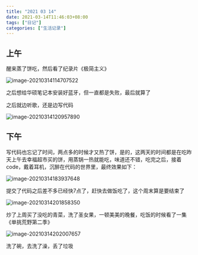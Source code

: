```yaml
---
title: "2021 03 14"
date: 2021-03-14T11:46:03+08:00
tags: ["日记"]
categories: ["生活记录"]
---
```


## 上午

醒来蒸了饼吃，然后看了纪录片《极简主义》

![image-20210314114707522](https://i.loli.net/2021/03/14/L8MUuwExtP9rje2.png)

之后想给华硕笔记本安装好蓝牙，但一直都是失败，最后就算了

之后就边听歌，还是边写代码

![image-20210314120957890](https://i.loli.net/2021/03/14/AHfCeptdSG5MEuK.png)

## 下午

写代码也忘记了时间，两点多的时候才又热了饼，是的，这两天的时间都是在吃昨天上午去幸福超市买的饼，用蒸锅一热就能吃，味道还不错，吃完之后，接着code，戴着耳机，沉醉在代码的世界里，最终效果如下：



![image-20210314183937648](https://i.loli.net/2021/03/14/JCqMrpwbvsPUVuO.png)

提交了代码之后差不多已经快7点了，赶快去做饭吃了，这个周末算是要结束了

![image-20210314201858350](https://i.loli.net/2021/03/14/uBKT1qbI5jNidfD.png)

炒了上周买了没吃的青菜，洗了圣女果，一顿美美的晚餐，吃饭的时候看了一集《单挑荒野第二季》

![image-20210314202007657](https://i.loli.net/2021/03/14/1YIX7J2KOSzcVFy.png)

洗了碗，去洗了澡，丢了垃圾